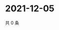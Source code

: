 # 2021-12-05

共 0 条

<!-- BEGIN WEIBO -->
<!-- 最后更新时间 Sun Dec 05 2021 13:13:41 GMT+0800 (China Standard Time) -->

<!-- END WEIBO -->
